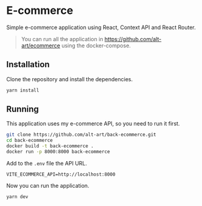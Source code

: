 # E-commerce

Simple e-commerce application using React, Context API and React Router.

> You can run all the application in https://github.com/alt-art/ecommerce using the docker-compose.

## Installation

Clone the repository and install the dependencies.

```bash
yarn install
```

## Running

This application uses my e-commerce API, so you need to run it first.

```bash
git clone https://github.com/alt-art/back-ecommerce.git
cd back-ecommerce
docker build -t back-ecommerce .
docker run -p 8000:8000 back-ecommerce
```

Add to the `.env` file the API URL.

```
VITE_ECOMMERCE_API=http://localhost:8000
```

Now you can run the application.

```bash
yarn dev
```
